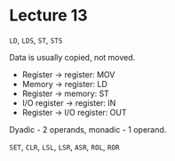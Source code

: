 # Lecture 13

`LD`, `LDS`, `ST`, `STS`

Data is usually copied, not moved. 

- Register -> register: MOV
- Memory -> register: LD
- Register -> memory: ST
- I/O register -> register: IN
- Register -> I/O register: OUT

Dyadic - 2 operands, monadic - 1 operand.

`SET`, `CLR`, `LSL`, `LSR`, `ASR`, `ROL`, `ROR`


